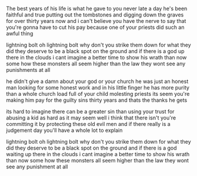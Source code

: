 The best years of his life is what he gave to you
never late a day he's been faithful and true
putting out the tombstones and digging down the graves
for over thirty years now and i can't believe you have the nerve to say
that you're gonna have to cut his pay
because one of your priests did such an awful thing

lightning bolt oh lightning bolt why don't you strike them down
for what they did they deserve to be a black spot on the ground
and if there is a god up there in the clouds
i cant imagine a better time to show his wrath than now
some how these monsters all seem higher than the law
they wont see any punishments at all

he didn't give a damn about your god or your church
he was just an honest man looking for some honest work
and in his little finger he has more purity
than a whole church load full of your child molesting priests
its seem you're making him pay for the guilty sins
thirty years and thats the thanks he gets

its hard to imagine there can be a greater sin
than using your trust for abusing a kid
as hard as it may seem well i think that there isn't
you're committing it by protecting these old evil men
and if there really is a judgement day
you'll have a whole lot to explain

lightning bolt oh lightning bolt why don't you strike them down
for what they did they deserve to be a black spot on the ground
and if there is a god waiting up there in the clouds
i cant imagine a better time to show his wrath than now
some how these monsters all seem higher than the law
they wont see any punishment at all


